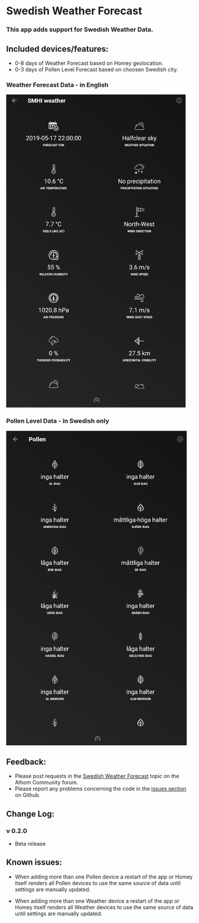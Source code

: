 # Swedish Weather Forecast

### This app adds support for Swedish Weather Data.

## Included devices/features:
* 0-8 days of Weather Forecast based on Homey geolocation.
* 0-3 days of Pollen Level Forecast based on choosen Swedish city.

### Weather Forecast Data - in English
<a href="https://github.com/JohanBendz/se.swefa">
  <img src="https://raw.githubusercontent.com/JohanBendz/se.swefa/Beta/assets/images/WeatherForecastScreen.PNG">
</a>

### Pollen Level Data - in Swedish only
<a href="https://github.com/JohanBendz/se.swefa">
  <img src="https://raw.githubusercontent.com/JohanBendz/se.swefa/Beta/assets/images/PollenLevelScreen.PNG">
</a>

## Feedback:
* Please post requests in the [Swedish Weather Forecast](https://community.athom.com/t/swedish-weather-forecast/) topic on the Athom Community forum.
* Please report any problems concerning the code in the [issues section](https://github.com/JohanBendz/se.swefa/issues) on Github.

## Change Log:

### v 0.2.0
* Beta release

## Known issues:
* When adding more than one Pollen device a restart of the app or Homey itself renders all Pollen devices to use the same source of data until settings are manually updated.

* When adding more than one Weather device a restart of the app or Homey itself renders all Weather devices to use the same source of data until settings are manually updated.
